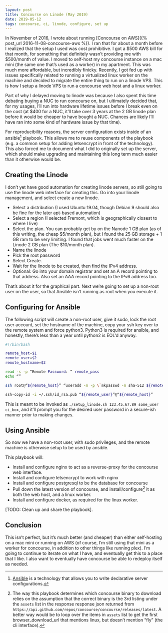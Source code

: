 ```yaml
---
layout: post
title: Concourse on Linode (May 2019)
date: 2019-05-12
tags: concourse, ci, linode, configure, set up
---
```


In November of 2016, I wrote about running [Concourse on AWS]({% post_url 2016-11-08-concourse-aws %}). I ran that for about a month before I realized that the setup I used was cost prohibitive. I got a $500 AWS bill for that month, for something that definitely wasn’t providing me with $500/month of value. I moved to self-host my concourse instance on a mac mini (the same one that’s used as a worker) in my apartment. This was much more affordable, but incredibly finicky. Recently, I got fed up with issues specifically related to running a virtualized linux worker on the machine and decided to migrate the entire thing to run on a linode VPS. This is how I setup a linode VPS to run a concourse web host and a linux worker.

Part of why I delayed moving to linode was because I also spent this time debating buying a NUC to run concourse on, but I ultimately decided that, for my usages, I’ll run into hardware lifetime issues before I break even on the cost (at $400 for a NUC, it’ll take over 3 years at the 2 GB linode plan before it would be cheaper to have bought a NUC. Chances are likely I’ll have ran into some kind of hardware issue by that time).

For reproducibility reasons, the server configuration exists inside of an ansible[^ansible] playbook. This allows me to reuse components of the playbook (e.g. a common setup for adding letsencrypt in front of the technology). This also forced me to document what I did to originally set up the server, which should make upgrading and maintaining this long term much easier than it otherwise would be.

## Creating the Linode

I don’t yet have good automation for creating linode servers, so still going to use the linode web interface for creating this. Go into your linode management, and select create a new linode.
- Select a distribution (I used Ubuntu 19.04, though Debian 9 should also be fine for the later apt-based automation)
- Select a region (I selected Fremont, which is geographically closest to where I live)
- Select the plan. You can probably get by on the Nanode 1 GB plan (as of this writing, the cheap $5/month plan), but I found the 25 GB storage + 1 GB ram to be very limiting. I found that jobs went much faster on the Linode 2 GB plan (The $10/month plan).
- Name the linode
- Pick the root password
- Select Create.
- Wait for the linode to be created, then find the IPv4 address.
- Optional: Go into your domain registrar and set an A record pointing to that address. Also set an AAA record pointing to the IPv6 address too.

That’s about it for the graphical part. Next we’re going to set up a non-root user on the user, so that Ansible isn’t running as root when you execute it.

## Configuring for Ansible

The following script will create a non-root user, give it sudo, lock the root user account, set the hostname of the machine, copy your ssh key over to the remote system and force python3. Python3 is required for ansible, and honestly, there’s less than a year until python2 is EOL’d anyway.

```bash
#!/bin/bash

remote_host=$1
remote_user=$2
remote_hostname=$3

read -s -p “Remote Password: “ remote_pass
echo “”

ssh root@“${remote_host}” “useradd -m -p \`mkpasswd -m sha-512 ${remote_pass}\` ${remote_user} && usermode -a -G sudo ${remote_user} && hostname ${remote_hostname} && passwd -l root && ln -s /usr/bin/python3 /usr/bin/python”

ssh-copy-id -i ~/.ssh/id_rsa.pub “${remote_user}”@“${remote_host}”
```

This is meant to be invoked as `./setup_linode.sh 123.45.67.89 some_user ci_box`, and it’ll prompt you for the desired user password in a secure-ish manner prior to making changes.

## Using Ansible

So now we have a non-root user, with sudo privileges, and the remote machine is otherwise setup to be used by ansible.

This playbook will:

- Install and configure nginx to act as a reverse-proxy for the concourse web interface.
- Install and configure letsencrypt to work with nginx
- Install and configure postgresql to be the database for concourse
- Pull down the latest version of concourse, and install/configure[^janky] it as both the web host, and a linux worker.
- Install and configure docker, as required for the linux worker.

[TODO: Clean up and share the playbook].

## Conclusion

This isn’t perfect, but it’s much better (and cheaper) than either self-hosting on a mac mini or running on AWS (of course, I’m still using that mini as a worker for concourse, in addition to other things like running plex). I’m going to continue to iterate on what I have, and eventually get this to a place that I like. I also want to eventually have concourse be able to redeploy itself as needed.


[^ansible]: [Ansible](https://www.ansible.com) is a technology that allows you to write declarative server configurations.
[^janky]: The way this playbook determines which concourse binary to download relies on the assumption that the correct binary is the 3rd listing under the `assets` list in the response response json returned from `https://api.github.com/repos/concourse/concourse/releases/latest`. A better way would be to loop over the items in `assets` list to get the first browser_download_url that mentions linux, but doesn’t mention “fly” (the cli interface).